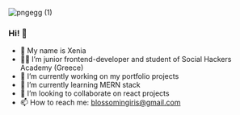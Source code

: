 <!-- <img src="https://user-images.githubusercontent.com/102720711/188442277-82a1b413-025d-424c-a59a-64f942319c66.jpg" width="400" height="500" align="right" />  -->

![pngegg (1)](https://user-images.githubusercontent.com/102720711/188443633-2554120c-1519-4701-b0bb-6f93b324da02.png)

### Hi! :vulcan_salute:

-  :star2: My name is Xenia
- :woman_technologist: I’m junior frontend-developer and student of Social Hackers Academy (Greece)
- 🔭 I’m currently working on my portfolio projects
- 🌱 I’m currently learning MERN stack
- 👯 I’m looking to collaborate on react projects
- 📫 How to reach me: blossomingiris@gmail.com

